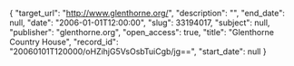{
  "target_url": "http://www.glenthorne.org/", 
  "description": "", 
  "end_date": null, 
  "date": "2006-01-01T12:00:00", 
  "slug": 33194017, 
  "subject": null, 
  "publisher": "glenthorne.org", 
  "open_access": true, 
  "title": "Glenthorne Country House", 
  "record_id": "20060101T120000/oHZihjG5VsOsbTuiCgb/jg==", 
  "start_date": null
}

